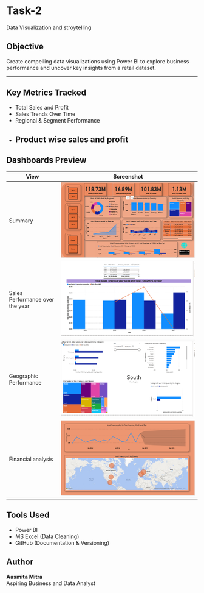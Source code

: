 # Task-2
Data VIsualization and stroytelling
## Objective
Create compelling data visualizations using Power BI to explore business performance and uncover key insights from a retail dataset.

---

## Key Metrics Tracked
- Total Sales and Profit
- Sales Trends Over Time
- Regional & Segment Performance
- Product wise sales and profit
  ---
## Dashboards Preview

| View | Screenshot |
|------|------------|
| Summary | ![image](https://github.com/Aasmita23/Task-2/blob/main/visuals/Screenshot%202025-05-13%20215704.png) |
| Sales Performance over the year | ![image](https://github.com/Aasmita23/Task-2/blob/main/visuals/Screenshot%202025-05-13%20223920.png) |
| Geographic Performance | ![image](https://github.com/Aasmita23/Task-2/blob/main/visuals/Screenshot%202025-05-13%20224011.png) |
| Financial analysis | ![image](https://github.com/Aasmita23/Task-2/blob/main/visuals/Screenshot%202025-05-13%20224052.png) |

## Tools Used
- Power BI 
- MS Excel (Data Cleaning)
- GitHub (Documentation & Versioning)

## Author
**Aasmita Mitra**  
Aspiring Business and Data Analyst 
